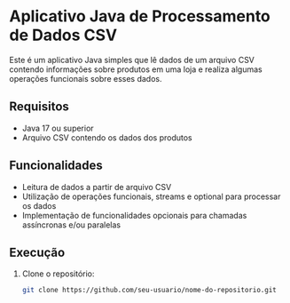 # Aplicativo Java de Processamento de Dados CSV

Este é um aplicativo Java simples que lê dados de um arquivo CSV contendo informações sobre produtos em uma loja e realiza algumas operações funcionais sobre esses dados.

## Requisitos

- Java 17 ou superior
- Arquivo CSV contendo os dados dos produtos

## Funcionalidades

- Leitura de dados a partir de arquivo CSV
- Utilização de operações funcionais, streams e optional para processar os dados
- Implementação de funcionalidades opcionais para chamadas assíncronas e/ou paralelas

## Execução

1. Clone o repositório:

   ```bash
   git clone https://github.com/seu-usuario/nome-do-repositorio.git
